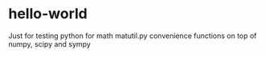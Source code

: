 # hello-world
Just for testing python for math
matutil.py convenience functions on top of numpy, scipy and sympy

